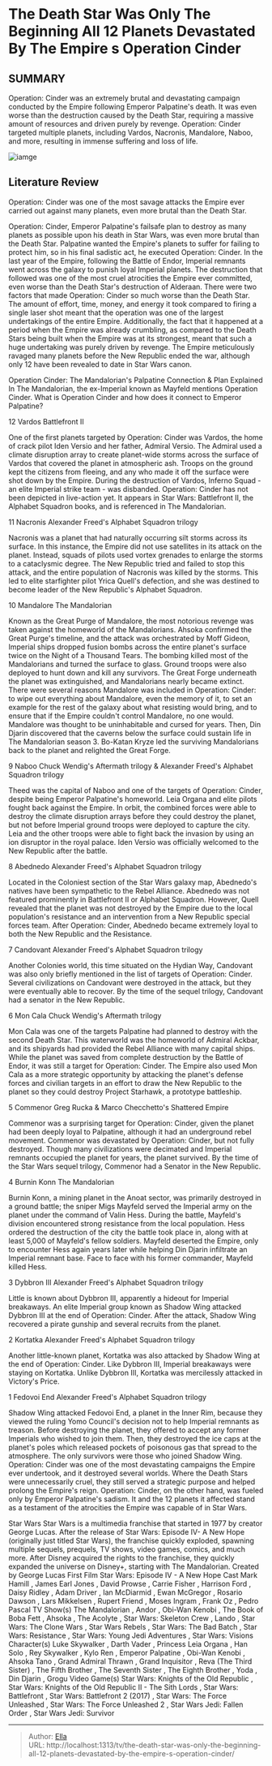 # The Death Star Was Only The Beginning All 12 Planets Devastated By The Empire s Operation Cinder


## SUMMARY 


 Operation: Cinder was an extremely brutal and devastating campaign conducted by the Empire following Emperor Palpatine&#39;s death. 
 It was even worse than the destruction caused by the Death Star, requiring a massive amount of resources and driven purely by revenge. 
 Operation: Cinder targeted multiple planets, including Vardos, Nacronis, Mandalore, Naboo, and more, resulting in immense suffering and loss of life. 

![iamge](https://static1.srcdn.com/wordpress/wp-content/uploads/2024/01/cinder.jpg)

## Literature Review
Operation: Cinder was one of the most savage attacks the Empire ever carried out against many planets, even more brutal than the Death Star.




Operation: Cinder, Emperor Palpatine&#39;s failsafe plan to destroy as many planets as possible upon his death in Star Wars, was even more brutal than the Death Star. Palpatine wanted the Empire&#39;s planets to suffer for failing to protect him, so in his final sadistic act, he executed Operation: Cinder. In the last year of the Empire, following the Battle of Endor, Imperial remnants went across the galaxy to punish loyal Imperial planets. The destruction that followed was one of the most cruel atrocities the Empire ever committed, even worse than the Death Star&#39;s destruction of Alderaan.
There were two factors that made Operation: Cinder so much worse than the Death Star. The amount of effort, time, money, and energy it took compared to firing a single laser shot meant that the operation was one of the largest undertakings of the entire Empire. Additionally, the fact that it happened at a period when the Empire was already crumbling, as compared to the Death Stars being built when the Empire was at its strongest, meant that such a huge undertaking was purely driven by revenge. The Empire meticulously ravaged many planets before the New Republic ended the war, although only 12 have been revealed to date in Star Wars canon.
            
 
 Operation Cinder: The Mandalorian&#39;s Palpatine Connection &amp; Plan Explained 
In The Mandalorian, the ex-Imperial known as Mayfeld mentions Operation Cinder. What is Operation Cinder and how does it connect to Emperor Palpatine?













 








 12  Vardos 
Battlefront II
        

One of the first planets targeted by Operation: Cinder was Vardos, the home of crack pilot Iden Versio and her father, Admiral Versio. The Admiral used a climate disruption array to create planet-wide storms across the surface of Vardos that covered the planet in atmospheric ash. Troops on the ground kept the citizens from fleeing, and any who made it off the surface were shot down by the Empire. During the destruction of Vardos, Inferno Squad - an elite Imperial strike team - was disbanded.
Operation: Cinder has not been depicted in live-action yet. It appears in Star Wars: Battlefront II, the Alphabet Squadron books, and is referenced in The Mandalorian. 






 11  Nacronis 
Alexander Freed&#39;s Alphabet Squadron trilogy
        

Nacronis was a planet that had naturally occurring silt storms across its surface. In this instance, the Empire did not use satellites in its attack on the planet. Instead, squads of pilots used vortex grenades to enlarge the storms to a cataclysmic degree. The New Republic tried and failed to stop this attack, and the entire population of Nacronis was killed by the storms. This led to elite starfighter pilot Yrica Quell&#39;s defection, and she was destined to become leader of the New Republic&#39;s Alphabet Squadron.





 10  Mandalore 
The Mandalorian


 







Known as the Great Purge of Mandalore, the most notorious revenge was taken against the homeworld of the Mandalorians. Ahsoka confirmed the Great Purge&#39;s timeline, and the attack was orchestrated by Moff Gideon, Imperial ships dropped fusion bombs across the entire planet&#39;s surface twice on the Night of a Thousand Tears. The bombing killed most of the Mandalorians and turned the surface to glass. Ground troops were also deployed to hunt down and kill any survivors. The Great Forge underneath the planet was extinguished, and Mandalorians nearly became extinct.
There were several reasons Mandalore was included in Operation: Cinder: to wipe out everything about Mandalore, even the memory of it, to set an example for the rest of the galaxy about what resisting would bring, and to ensure that if the Empire couldn&#39;t control Mandalore, no one would. Mandalore was thought to be uninhabitable and cursed for years. Then, Din Djarin discovered that the caverns below the surface could sustain life in The Mandalorian season 3. Bo-Katan Kryze led the surviving Mandalorians back to the planet and relighted the Great Forge.





 9  Naboo 
Chuck Wendig&#39;s Aftermath trilogy &amp; Alexander Freed&#39;s Alphabet Squadron trilogy


 







Theed was the capital of Naboo and one of the targets of Operation: Cinder, despite being Emperor Palpatine&#39;s homeworld. Leia Organa and elite pilots fought back against the Empire. In orbit, the combined forces were able to destroy the climate disruption arrays before they could destroy the planet, but not before Imperial ground troops were deployed to capture the city. Leia and the other troops were able to fight back the invasion by using an ion disruptor in the royal palace. Iden Versio was officially welcomed to the New Republic after the battle.





 8  Abednedo 
Alexander Freed&#39;s Alphabet Squadron trilogy
        

Located in the Coloniest section of the Star Wars galaxy map, Abednedo&#39;s natives have been sympathetic to the Rebel Alliance. Abednedo was not featured prominently in Battlefront II or Alphabet Squadron. However, Quell revealed that the planet was not destroyed by the Empire due to the local population&#39;s resistance and an intervention from a New Republic special forces team. After Operation: Cinder, Abednedo became extremely loyal to both the New Republic and the Resistance.





 7  Candovant 
Alexander Freed&#39;s Alphabet Squadron trilogy
        

Another Colonies world, this time situated on the Hydian Way, Candovant was also only briefly mentioned in the list of targets of Operation: Cinder. Several civilizations on Candovant were destroyed in the attack, but they were eventually able to recover. By the time of the sequel trilogy, Candovant had a senator in the New Republic.





 6  Mon Cala 
Chuck Wendig&#39;s Aftermath trilogy
        

Mon Cala was one of the targets Palpatine had planned to destroy with the second Death Star. This waterworld was the homeworld of Admiral Ackbar, and its shipyards had provided the Rebel Alliance with many capital ships. While the planet was saved from complete destruction by the Battle of Endor, it was still a target for Operation: Cinder. The Empire also used Mon Cala as a more strategic opportunity by attacking the planet&#39;s defense forces and civilian targets in an effort to draw the New Republic to the planet so they could destroy Project Starhawk, a prototype battleship.





 5  Commenor 
Greg Rucka &amp; Marco Checchetto&#39;s Shattered Empire
        

Commenor was a surprising target for Operation: Cinder, given the planet had been deeply loyal to Palpatine, although it had an underground rebel movement. Commenor was devastated by Operation: Cinder, but not fully destroyed. Though many civilizations were decimated and Imperial remnants occupied the planet for years, the planet survived. By the time of the Star Wars sequel trilogy, Commenor had a Senator in the New Republic.





 4  Burnin Konn 
The Mandalorian


 







Burnin Konn, a mining planet in the Anoat sector, was primarily destroyed in a ground battle; the sniper Migs Mayfeld served the Imperial army on the planet under the command of Valin Hess. During the battle, Mayfeld&#39;s division encountered strong resistance from the local population. Hess ordered the destruction of the city the battle took place in, along with at least 5,000 of Mayfeld&#39;s fellow soldiers. Mayfeld deserted the Empire, only to encounter Hess again years later while helping Din Djarin infiltrate an Imperial remnant base. Face to face with his former commander, Mayfeld killed Hess.





 3  Dybbron III 
Alexander Freed&#39;s Alphabet Squadron trilogy
        

Little is known about Dybbron III, apparently a hideout for Imperial breakaways. An elite Imperial group known as Shadow Wing attacked Dybbron III at the end of Operation: Cinder. After the attack, Shadow Wing recovered a pirate gunship and several recruits from the planet.





 2  Kortatka 
Alexander Freed&#39;s Alphabet Squadron trilogy
        

Another little-known planet, Kortatka was also attacked by Shadow Wing at the end of Operation: Cinder. Like Dybbron III, Imperial breakaways were staying on Kortatka. Unlike Dybbron III, Kortatka was mercilessly attacked in Victory&#39;s Price.





 1  Fedovoi End 
Alexander Freed&#39;s Alphabet Squadron trilogy
        

Shadow Wing attacked Fedovoi End, a planet in the Inner Rim, because they viewed the ruling Yomo Council&#39;s decision not to help Imperial remnants as treason. Before destroying the planet, they offered to accept any former Imperials who wished to join them. Then, they destroyed the ice caps at the planet&#39;s poles which released pockets of poisonous gas that spread to the atmosphere. The only survivors were those who joined Shadow Wing.
Operation: Cinder was one of the most devastating campaigns the Empire ever undertook, and it destroyed several worlds. Where the Death Stars were unnecessarily cruel, they still served a strategic purpose and helped prolong the Empire&#39;s reign. Operation: Cinder, on the other hand, was fueled only by Emperor Palpatine&#39;s sadism. It and the 12 planets it affected stand as a testament of the atrocities the Empire was capable of in Star Wars.
        


 Star Wars 
Star Wars is a multimedia franchise that started in 1977 by creator George Lucas. After the release of Star Wars: Episode IV- A New Hope (originally just titled Star Wars), the franchise quickly exploded, spawning multiple sequels, prequels, TV shows, video games, comics, and much more. After Disney acquired the rights to the franchise, they quickly expanded the universe on Disney&#43;, starting with The Mandalorian.
 Created by   George Lucas    First Film   Star Wars: Episode IV - A New Hope    Cast   Mark Hamill , James Earl Jones , David Prowse , Carrie Fisher , Harrison Ford , Daisy Ridley , Adam Driver , Ian McDiarmid , Ewan McGregor , Rosario Dawson , Lars Mikkelsen , Rupert Friend , Moses Ingram , Frank Oz , Pedro Pascal    TV Show(s)   The Mandalorian , Andor , Obi-Wan Kenobi ,  The Book of Boba Fett , Ahsoka , The Acolyte ,  Star Wars: Skeleton Crew , Lando , Star Wars: The Clone Wars , Star Wars Rebels , Star Wars: The Bad Batch , Star Wars: Resistance , Star Wars: Young Jedi Adventures , Star Wars: Visions    Character(s)   Luke Skywalker , Darth Vader , Princess Leia Organa , Han Solo , Rey Skywalker , Kylo Ren , Emperor Palpatine , Obi-Wan Kenobi , Ahsoka Tano , Grand Admiral Thrawn , Grand Inquisitor , Reva (The Third Sister) , The Fifth Brother , The Seventh Sister , The Eighth Brother , Yoda , Din Djarin , Grogu    Video Game(s)   Star Wars: Knights of the Old Republic , Star Wars: Knights of the Old Republic II - The Sith Lords , Star Wars: Battlefront , Star Wars: Battlefront 2 (2017) , Star Wars: The Force Unleashed  , Star Wars: The Force Unleashed 2 , Star Wars Jedi: Fallen Order , Star Wars Jedi: Survivor    





---

> Author: [Ella](https://instagram.hk.cn/)  
> URL: http://localhost:1313/tv/the-death-star-was-only-the-beginning-all-12-planets-devastated-by-the-empire-s-operation-cinder/  


